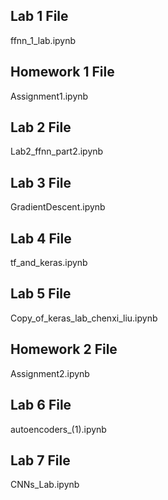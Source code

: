 
## Lab 1 File ##
ffnn_1_lab.ipynb

## Homework 1 File ##
Assignment1.ipynb

## Lab 2 File ##
Lab2_ffnn_part2.ipynb

## Lab 3 File ##
GradientDescent.ipynb


## Lab 4 File ##
tf_and_keras.ipynb

## Lab 5 File ##
Copy_of_keras_lab_chenxi_liu.ipynb

## Homework 2 File ##
Assignment2.ipynb

## Lab 6 File ##
autoencoders_(1).ipynb

## Lab 7 File ##
CNNs_Lab.ipynb
